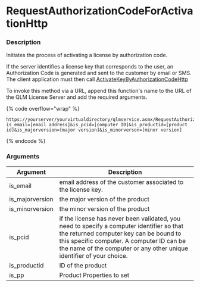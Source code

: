 # RequestAuthorizationCodeForActivationHttp

### Description

Initiates the process of activating a license by authorization code.

If the server identifies a license key that corresponds to the user, an Authorization Code is generated and sent to the customer by email or SMS. The client application must then call [ActivateKeyByAuthorizationCodeHttp](activatekeybyauthorizationcodehttp.md)

To invoke this method via a URL, append this function's name to the URL of the QLM License Server and add the required arguments.

{% code overflow="wrap" %}
```http
https://yourserver/yourvirtualdirectory/qlmservice.asmx/RequestAuthorizationCodeForActivationHttp?is_email=[email address]&is_pcid=[computer ID]&is_productid=[product id]&is_majorversion=[major version]&is_minorverson=[minor version]
```
{% endcode %}

### Arguments

| Argument         | Description                                                                                                                                                                                                                                               |
| ---------------- | --------------------------------------------------------------------------------------------------------------------------------------------------------------------------------------------------------------------------------------------------------- |
| is\_email        | email address of the customer associated to the license key.                                                                                                                                                                                              |
| is\_majorversion | the major version of the product                                                                                                                                                                                                                          |
| is\_minorversion | the minor version of the product                                                                                                                                                                                                                          |
| is\_pcid         | if the license has never been validated, you need to specify a computer identifier so that the returned computer key can be bound to this specific computer. A computer ID can be the name of the computer or any other unique identifier of your choice. |
| is\_productid    | ID of the product                                                                                                                                                                                                                                         |
| is\_pp           | Product Properties to set                                                                                                                                                                                                                                 |
